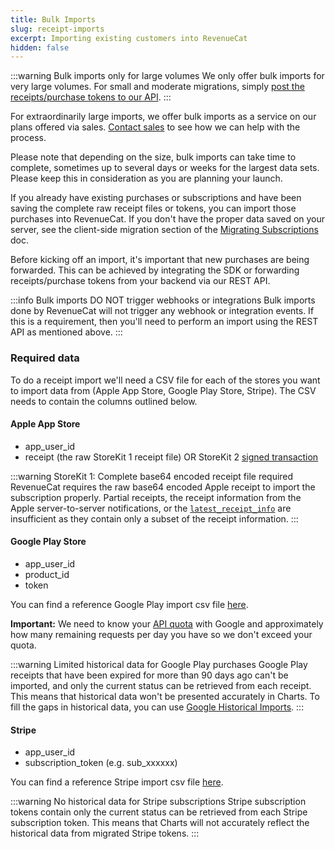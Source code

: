 ```yaml
---
title: Bulk Imports
slug: receipt-imports
excerpt: Importing existing customers into RevenueCat
hidden: false
---
```


:::warning Bulk imports only for large volumes
We only offer bulk imports for very large volumes. For small and moderate migrations, simply [post the receipts/purchase tokens to our API](/migrating-to-revenuecat/migrating-existing-subscriptions#server-side-migration).
:::

For extraordinarily large imports, we offer bulk imports as a service on our plans offered via sales. [Contact sales](https://www.revenuecat.com/demo/) to see how we can help with the process.

Please note that depending on the size, bulk imports can take time to complete, sometimes up to several days or weeks for the largest data sets. Please keep this in consideration as you are planning your launch.

If you already have existing purchases or subscriptions and have been saving the complete raw receipt files or tokens, you can import those purchases into RevenueCat. If you don't have the proper data saved on your server, see the client-side migration section of the [Migrating Subscriptions](/migrating-to-revenuecat/migrating-existing-subscriptions) doc.

Before kicking off an import, it's important that new purchases are being forwarded. This can be achieved by integrating the SDK or forwarding receipts/purchase tokens from your backend via our REST API. 

:::info Bulk imports DO NOT trigger webhooks or integrations
Bulk imports done by RevenueCat will not trigger any webhook or integration events. If this is a requirement, then you'll need to perform an import using the REST API as mentioned above.
:::

### Required data

To do a receipt import we'll need a CSV file for each of the stores you want to import data from (Apple App Store, Google Play Store, Stripe). The CSV needs to contain the columns outlined below.

#### Apple App Store

- app_user_id
- receipt (the raw StoreKit 1 receipt file) OR StoreKit 2 [signed transaction](https://developer.apple.com/documentation/appstoreserverapi/jwstransaction)

:::warning StoreKit 1: Complete base64 encoded receipt file required
RevenueCat requires the raw base64 encoded Apple receipt to import the subscription properly. Partial receipts, the receipt information from the Apple server-to-server notifications, or the [`latest_receipt_info`](https://developer.apple.com/documentation/appstorereceipts/responsebody/latest_receipt_info) are insufficient as they contain only a subset of the receipt information.
:::

#### Google Play Store

- app_user_id
- product_id
- token

You can find a reference Google Play import csv file [here](https://github.com/RevenueCat-Samples/import-csv-samples/blob/main/Android/android_receipt_import_sample.csv).

**Important:** We need to know your [API quota](https://developers.google.com/android-publisher/quotas) with Google and approximately how many remaining requests per day you have so we don't exceed your quota.

:::warning Limited historical data for Google Play purchases
Google Play receipts that have been expired for more than 90 days ago can't be imported, and only the current status can be retrieved from each receipt. This means that historical data won't be presented accurately in Charts. To fill the gaps in historical data, you can use [Google Historical Imports](/migrating-to-revenuecat/migrating-existing-subscriptions/google-historical-import).
:::

#### Stripe

- app_user_id
- subscription_token (e.g. sub_xxxxxx)

You can find a reference Stripe import csv file [here](https://github.com/RevenueCat-Samples/import-csv-samples/blob/main/Stripe/stripe_receipt_import_sample.csv).

:::warning No historical data for Stripe subscriptions
Stripe subscription tokens contain only the current status can be retrieved from each Stripe subscription token. This means that Charts will not accurately reflect the historical data from migrated Stripe tokens.
:::
